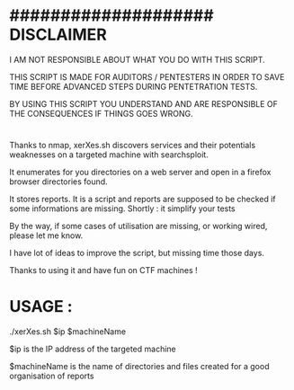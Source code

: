 # #################### DISCLAIMER ################

I AM NOT RESPONSIBLE ABOUT WHAT YOU DO WITH THIS SCRIPT.

THIS SCRIPT IS MADE FOR AUDITORS / PENTESTERS IN ORDER TO SAVE TIME BEFORE ADVANCED STEPS DURING PENTETRATION TESTS.

BY USING THIS SCRIPT YOU UNDERSTAND AND ARE RESPONSIBLE OF THE CONSEQUENCES IF THINGS GOES WRONG.

# ####################################################

Thanks to nmap, xerXes.sh discovers services and their potentials weaknesses on a targeted machine with searchsploit. 

It enumerates for you directories on a web server and open in a firefox browser directories found.

It stores reports. It is a script and reports are supposed to be checked if some informations are missing.
Shortly : it simplify your tests

By the way, if some cases of utilisation are missing, or working wired, please let me know.

I have lot of ideas to improve the script, but missing time those days. 

Thanks to using it and have fun on CTF machines !

# USAGE :
./xerXes.sh $ip $machineName

$ip is the IP address of the targeted machine

$machineName is the name of directories and files created for a good organisation of reports  
